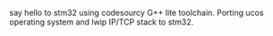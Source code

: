 say hello to stm32 using codesourcy G++ lite toolchain. Porting ucos operating system and lwip IP/TCP stack to stm32.